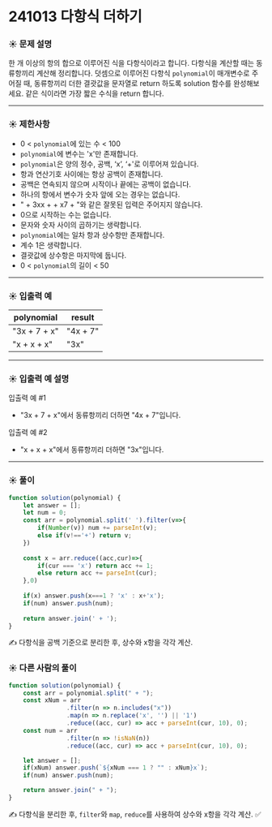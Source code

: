#  241013 다항식 더하기

### ☀️ 문제 설명

한 개 이상의 항의 합으로 이루어진 식을 다항식이라고 합니다. 다항식을 계산할 때는 동류항끼리 계산해 정리합니다. 덧셈으로 이루어진 다항식 `polynomial`이 매개변수로 주어질 때, 동류항끼리 더한 결괏값을 문자열로 return 하도록 solution 함수를 완성해보세요. 같은 식이라면 가장 짧은 수식을 return 합니다.

---

### ☀️ **제한사항**

- 0 < `polynomial`에 있는 수 < 100
- `polynomial`에 변수는 'x'만 존재합니다.
- `polynomial`은 양의 정수, 공백, ‘x’, ‘+'로 이루어져 있습니다.
- 항과 연산기호 사이에는 항상 공백이 존재합니다.
- 공백은 연속되지 않으며 시작이나 끝에는 공백이 없습니다.
- 하나의 항에서 변수가 숫자 앞에 오는 경우는 없습니다.
- " + 3xx + + x7 + "와 같은 잘못된 입력은 주어지지 않습니다.
- 0으로 시작하는 수는 없습니다.
- 문자와 숫자 사이의 곱하기는 생략합니다.
- `polynomial`에는 일차 항과 상수항만 존재합니다.
- 계수 1은 생략합니다.
- 결괏값에 상수항은 마지막에 둡니다.
- 0 < `polynomial`의 길이 < 50

---

### ☀️ **입출력 예**

| polynomial | result |
| --- | --- |
| "3x + 7 + x" | "4x + 7" |
| "x + x + x" | "3x" |

---

### ☀️ **입출력 예 설명**

입출력 예 #1

- "3x + 7 + x"에서 동류항끼리 더하면 "4x + 7"입니다.

입출력 예 #2

- "x + x + x"에서 동류항끼리 더하면 "3x"입니다.

---

### ☀️ 풀이

```jsx
function solution(polynomial) {
    let answer = [];
    let num = 0;
    const arr = polynomial.split(' ').filter(v=>{
        if(Number(v)) num += parseInt(v);
        else if(v!=='+') return v;
    })
    
    const x = arr.reduce((acc,cur)=>{
        if(cur === 'x') return acc += 1;
        else return acc += parseInt(cur);
    },0)
    
    if(x) answer.push(x===1 ? 'x' : x+'x');
    if(num) answer.push(num);
    
    return answer.join(' + ');
}
```

✍️ 다항식을 공백 기준으로 분리한 후, 상수와 x항을 각각 계산.

### ☀️ 다른 사람의 풀이

```jsx
function solution(polynomial) {
    const arr = polynomial.split(" + ");
    const xNum = arr
                .filter(n => n.includes("x"))
                .map(n => n.replace('x', '') || '1')
                .reduce((acc, cur) => acc + parseInt(cur, 10), 0);
    const num = arr
                .filter(n => !isNaN(n))
                .reduce((acc, cur) => acc + parseInt(cur, 10), 0);

    let answer = [];
    if(xNum) answer.push(`${xNum === 1 ? "" : xNum}x`);
    if(num) answer.push(num);

    return answer.join(" + ");
}
```

✍️ 다항식을 분리한 후, `filter`와 `map`, `reduce`를 사용하여 상수와 x항을 각각 계산. ✅